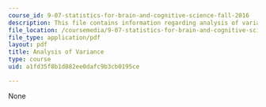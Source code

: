 ```yaml
---
course_id: 9-07-statistics-for-brain-and-cognitive-science-fall-2016
description: This file contains information regarding analysis of variance.
file_location: /coursemedia/9-07-statistics-for-brain-and-cognitive-science-fall-2016/a1fd35f8b1d882ee0dafc9b3cb0195ce_MIT9_07F16_lec14.pdf
file_type: application/pdf
layout: pdf
title: Analysis of Variance
type: course
uid: a1fd35f8b1d882ee0dafc9b3cb0195ce

---
```

None